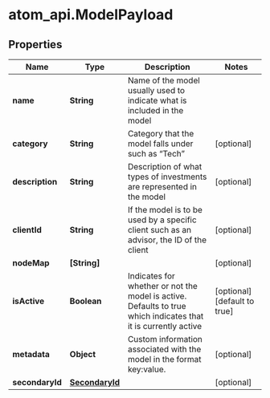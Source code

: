 # atom_api.ModelPayload

## Properties
Name | Type | Description | Notes
------------ | ------------- | ------------- | -------------
**name** | **String** | Name of the model usually used to indicate what is included in the model | 
**category** | **String** | Category that the model falls under such as “Tech” | [optional] 
**description** | **String** | Description of what types of investments are represented in the model | [optional] 
**clientId** | **String** | If the model is to be used by a specific client such as an advisor, the ID of the client | [optional] 
**nodeMap** | **[String]** |  | [optional] 
**isActive** | **Boolean** | Indicates for whether or not the model is active. Defaults to true which indicates that it is currently active | [optional] [default to true]
**metadata** | **Object** | Custom information associated with the model in the format key:value. | [optional] 
**secondaryId** | [**SecondaryId**](SecondaryId.md) |  | [optional] 


